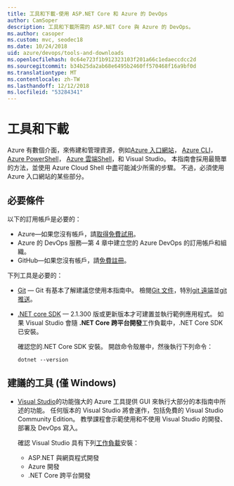 ```yaml
---
title: 工具和下載-使用 ASP.NET Core 和 Azure 的 DevOps
author: CamSoper
description: 工具和下載所需的 ASP.NET Core 與 Azure 的 DevOps。
ms.author: casoper
ms.custom: mvc, seodec18
ms.date: 10/24/2018
uid: azure/devops/tools-and-downloads
ms.openlocfilehash: 0c64e723f1b912323103f201a66c1edaeccdcc2d
ms.sourcegitcommit: b34b25da2ab68e6495b2460ff570468f16a9bf0d
ms.translationtype: MT
ms.contentlocale: zh-TW
ms.lasthandoff: 12/12/2018
ms.locfileid: "53284341"
---
```

# <a name="tools-and-downloads"></a>工具和下載

Azure 有數個介面，來佈建和管理資源，例如[Azure 入口網站](https://portal.azure.com)， [Azure CLI](/cli/azure/)， [Azure PowerShell](/powershell/azure/overview)， [Azure 雲端Shell](https://shell.azure.com/bash)，和 Visual Studio。 本指南會採用最簡單的方法，並使用 Azure Cloud Shell 中盡可能減少所需的步驟。 不過，必須使用 Azure 入口網站的某些部分。

## <a name="prerequisites"></a>必要條件

以下的訂用帳戶是必要的：

* Azure&mdash;如果您沒有帳戶，請[取得免費試用](https://azure.microsoft.com/free/)。
* Azure 的 DevOps 服務&mdash;第 4 章中建立您的 Azure DevOps 的訂用帳戶和組織。
* GitHub&mdash;如果您沒有帳戶，請[免費註冊](https://github.com/join)。

下列工具是必要的：

* [Git](https://git-scm.com/downloads) &mdash; Git 有基本了解建議您使用本指南中。 檢閱[Git 文件](https://git-scm.com/doc)，特別[git 遠端](https://git-scm.com/docs/git-remote)並[git 推送](https://git-scm.com/docs/git-push)。
* [.NET core SDK](https://www.microsoft.com/net/download/) &mdash; 2.1.300 版或更新版本才可建置並執行範例應用程式。 如果 Visual Studio 會隨 **.NET Core 跨平台開發**工作負載中，.NET Core SDK 已安裝。

    確認您的.NET Core SDK 安裝。 開啟命令殼層中，然後執行下列命令：

    ```console
    dotnet --version
    ```

## <a name="recommended-tools-windows-only"></a>建議的工具 (僅 Windows)

* [Visual Studio](https://www.visualstudio.com/)的功能強大的 Azure 工具提供 GUI 來執行大部分的本指南中所述的功能。 任何版本的 Visual Studio 將會運作，包括免費的 Visual Studio Community Edition。 教學課程會示範使用和不使用 Visual Studio 的開發、 部署及 DevOps 寫入。

  確認 Visual Studio 具有下列[工作負載](/visualstudio/install/modify-visual-studio)安裝：

  * ASP.NET 與網頁程式開發
  * Azure 開發
  * .NET Core 跨平台開發
